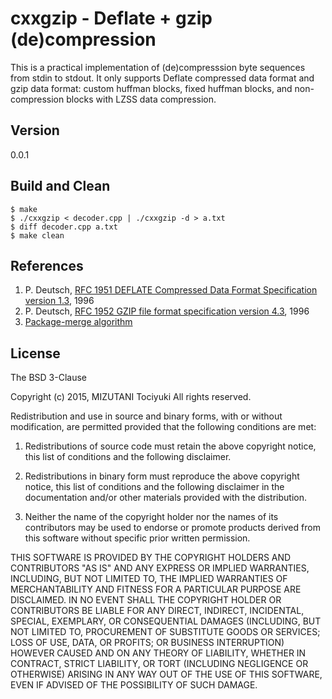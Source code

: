 cxxgzip - Deflate + gzip (de)compression
========================================

This is a practical implementation of (de)compresssion byte sequences
from stdin to stdout. It only supports Deflate compressed data format
and gzip data format: custom huffman blocks, fixed huffman blocks,
and non-compression blocks with LZSS data compression.

Version
------

0.0.1

Build and Clean
-------------

    $ make
    $ ./cxxgzip < decoder.cpp | ./cxxgzip -d > a.txt
    $ diff decoder.cpp a.txt
    $ make clean

References
--------

 1. P. Deutsch, [RFC 1951 DEFLATE Compressed Data Format Specification version 1.3](https://www.ietf.org/rfc/rfc1951.txt), 1996
 2. P. Deutsch, [RFC 1952 GZIP file format specification version 4.3](https://www.ietf.org/rfc/rfc1952.txt), 1996
 3. [Package-merge algorithm](http://en.wikipedia.org/wiki/Package-merge_algorithm)

License
------

The BSD 3-Clause

Copyright (c) 2015, MIZUTANI Tociyuki
All rights reserved.

Redistribution and use in source and binary forms, with or without
modification, are permitted provided that the following conditions are met:

 1. Redistributions of source code must retain the above copyright notice,
    this list of conditions and the following disclaimer.

 2. Redistributions in binary form must reproduce the above copyright
    notice, this list of conditions and the following disclaimer in the
    documentation and/or other materials provided with the distribution.

 3. Neither the name of the copyright holder nor the names of its
    contributors may be used to endorse or promote products derived from
    this software without specific prior written permission.

THIS SOFTWARE IS PROVIDED BY THE COPYRIGHT HOLDERS AND CONTRIBUTORS
"AS IS" AND ANY EXPRESS OR IMPLIED WARRANTIES, INCLUDING, BUT NOT
LIMITED TO, THE IMPLIED WARRANTIES OF MERCHANTABILITY AND FITNESS FOR
A PARTICULAR PURPOSE ARE DISCLAIMED. IN NO EVENT SHALL THE COPYRIGHT
HOLDER OR CONTRIBUTORS BE LIABLE FOR ANY DIRECT, INDIRECT, INCIDENTAL,
SPECIAL, EXEMPLARY, OR CONSEQUENTIAL DAMAGES (INCLUDING, BUT NOT LIMITED
TO, PROCUREMENT OF SUBSTITUTE GOODS OR SERVICES; LOSS OF USE, DATA, OR
PROFITS; OR BUSINESS INTERRUPTION) HOWEVER CAUSED AND ON ANY THEORY OF
LIABILITY, WHETHER IN CONTRACT, STRICT LIABILITY, OR TORT (INCLUDING
NEGLIGENCE OR OTHERWISE) ARISING IN ANY WAY OUT OF THE USE OF THIS
SOFTWARE, EVEN IF ADVISED OF THE POSSIBILITY OF SUCH DAMAGE.
